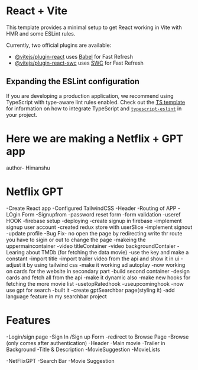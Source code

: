 # React + Vite

This template provides a minimal setup to get React working in Vite with HMR and some ESLint rules.

Currently, two official plugins are available:

- [@vitejs/plugin-react](https://github.com/vitejs/vite-plugin-react/blob/main/packages/plugin-react) uses [Babel](https://babeljs.io/) for Fast Refresh
- [@vitejs/plugin-react-swc](https://github.com/vitejs/vite-plugin-react/blob/main/packages/plugin-react-swc) uses [SWC](https://swc.rs/) for Fast Refresh

## Expanding the ESLint configuration

If you are developing a production application, we recommend using TypeScript with type-aware lint rules enabled. Check out the [TS template](https://github.com/vitejs/vite/tree/main/packages/create-vite/template-react-ts) for information on how to integrate TypeScript and [`typescript-eslint`](https://typescript-eslint.io) in your project.


# Here we are making a Netflix + GPT app
 author- Himanshu

 # Netflix GPT
   -Create React app
   -Configured TailwindCSS
   -Header
   -Routing of APP
   -LOgin Form
   -Signupfrom
   -password reset form
   -form validation
   -useref HOOK
   -firebase setup
   -deploying 
   -create signup in firebase
   -implement signup user account
   -created redux store with userSlice
   -implement signout
   -update profile
   -Bug Fix- no open the page by redirecting write thr route you have to sigin or out to change the page
   -makeing the uppermaincontainer
        -video titleContainer
        -video backgroundContaier
   -Learing about TMDb (for fetching the data movie)
   -use the key and make a constant
   -import title
   -import trailer video from the api and show it in ui
   -adjust it by using tailwind css
   -make it working ad autoplay
   -now working on cards for the website in secondary part
   -build second container
   -design cards and fetch all from the api
   -make it dynamic also
   -make new hooks for fetching the more movie list
        -usetopRatedhook
        -useupcominghook
   -now use gpt for search
      -built it
      -create gptSearchbar page(styling it)
   -add language feature in my searchbar project
   
   

# Features
 -Login/sign page
            -Sign In /Sign up Form
            -redirect to Browse Page
 -Browse (only comes after authentication)
        -Header
        -Main movie
                -Trailer in Background
                -Title & Description
                -MovieSuggestion
                   -MovieLists

-NetFlixGPT
    -Search Bar
    -Movie Suggestion 


